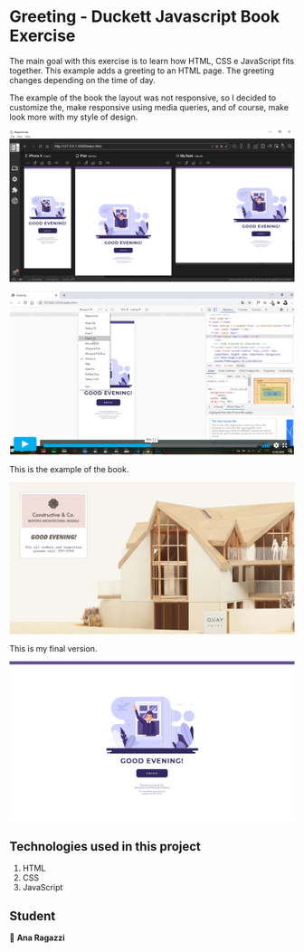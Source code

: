 # Greeting - Duckett Javascript Book Exercise

The main goal with this exercise is to learn how HTML, CSS e JavaScript fits together.
This example adds a greeting to an HTML page. The greeting changes depending on the time of day.

The example of the book the layout was not responsive, so I decided to customize the, make responsive using media queries, and of course, make look more with my style of design. 

![alt text](https://github.com/ragazziana/greetingproject/blob/master/images/responsive-screenshot.png?raw=true "Javascript")

[![Watch the Video](https://github.com/ragazziana/greetingproject/blob/master/images/video.png?raw=true)](https://vimeo.com/user113205936 "Watch the Video")

This is the example of the book.

![alt text](https://github.com/ragazziana/greetingproject/blob/master/images/book-example.png?raw=true "Javascript")

This is my final version.

![alt text](https://github.com/ragazziana/greetingproject/blob/master/images/127%20-%20Full%20-%20My%20Desk%20-%202020-08-13%20at%2010.59.04%20PM.png?raw=true "Javascript")

## Technologies used in this project

1. HTML
1. CSS
2. JavaScript

## Student

👩 
**Ana Ragazzi**
